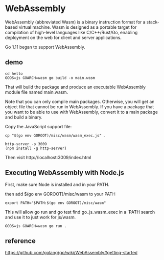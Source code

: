 # WebAssembly
WebAssembly (abbreviated Wasm) is a binary instruction format for a stack-based virtual machine. 
Wasm is designed as a portable target for compilation of high-level languages like C/C++/Rust/Go, 
enabling deployment on the web for client and server applications.

Go 1.11 began to support WebAssembly.

## demo 
```
cd hello
GOOS=js GOARCH=wasm go build -o main.wasm
```
That will build the package and produce an executable WebAssembly module file named main.wasm.

Note that you can only compile main packages. Otherwise, you will get an object file that cannot be run in WebAssembly. 
If you have a package that you want to be able to use with WebAssembly, convert it to a main package and build a binary.

Copy the JavaScript support file:
```
cp "$(go env GOROOT)/misc/wasm/wasm_exec.js" .
```

```
http-server -p 3009
(npm install -g http-server)
```
Then visit http://localhost:3009/index.html

## Executing WebAssembly with Node.js
First, make sure Node is installed and in your PATH.

then add $(go env GOROOT)/misc/wasm to your PATH
```
export PATH="$PATH:$(go env GOROOT)/misc/wasm"
```
This will allow go run and go test find go_js_wasm_exec in a `PATH search and use it to just work for js/wasm.
```
GOOS=js GOARCH=wasm go run .
```

## reference
https://github.com/golang/go/wiki/WebAssembly#getting-started